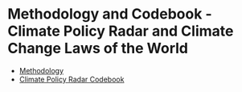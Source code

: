 # Methodology and Codebook - Climate Policy Radar and Climate Change Laws of the World

* [Methodology](./METHODOLOGY.md)
* [Climate Policy Radar Codebook](./Climate%20Policy%20Radar%20Codebook.xlsx)
